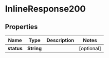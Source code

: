

# InlineResponse200

## Properties

Name | Type | Description | Notes
------------ | ------------- | ------------- | -------------
**status** | **String** |  |  [optional]




